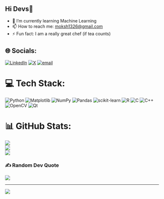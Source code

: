 ## Hi Devs👋

<!--
**moksh-m9u/moksh-m9u** is a ✨ _special_ ✨ repository because its `README.md` (this file) appears on your GitHub profile.

Here are some ideas to get you started:


-->
- 🌱 I’m currently learning Machine Learning
- 📫 How to reach me: moksh1326@gmail.com
- ⚡ Fun fact: I am a really great chef (if tea counts)

## 🌐 Socials:
[![LinkedIn](https://img.shields.io/badge/LinkedIn-%230077B5.svg?logo=linkedin&logoColor=white)](https://linkedin.com/in/moksh-937186314) [![X](https://img.shields.io/badge/X-black.svg?logo=X&logoColor=white)](https://x.com/moksh1326) [![email](https://img.shields.io/badge/Email-D14836?logo=gmail&logoColor=white)](mailto:moksh1326@gmail.com) 

# 💻 Tech Stack:
![Python](https://img.shields.io/badge/python-3670A0?style=flat&logo=python&logoColor=ffdd54) ![Matplotlib](https://img.shields.io/badge/Matplotlib-%23ffffff.svg?style=flat&logo=Matplotlib&logoColor=black) ![NumPy](https://img.shields.io/badge/numpy-%23013243.svg?style=flat&logo=numpy&logoColor=white) ![Pandas](https://img.shields.io/badge/pandas-%23150458.svg?style=flat&logo=pandas&logoColor=white) ![scikit-learn](https://img.shields.io/badge/scikit--learn-%23F7931E.svg?style=flat&logo=scikit-learn&logoColor=white) ![R](https://img.shields.io/badge/r-%23276DC3.svg?style=flat&logo=r&logoColor=white) ![C](https://img.shields.io/badge/c-%2300599C.svg?style=flat&logo=c&logoColor=white) ![C++](https://img.shields.io/badge/c++-%2300599C.svg?style=flat&logo=c%2B%2B&logoColor=white) ![OpenCV](https://img.shields.io/badge/opencv-%23white.svg?style=flat&logo=opencv&logoColor=white) ![Qt](https://img.shields.io/badge/Qt-%23217346.svg?style=flat&logo=Qt&logoColor=white)
# 📊 GitHub Stats:
![](https://github-readme-stats.vercel.app/api?username=moksh-m9u&theme=dark&hide_border=false&include_all_commits=true&count_private=true)<br/>
![](https://nirzak-streak-stats.vercel.app/?user=moksh-m9u&theme=dark&hide_border=false)<br/>
![](https://github-readme-stats.vercel.app/api/top-langs/?username=moksh-m9u&theme=dark&hide_border=false&include_all_commits=true&count_private=true&layout=compact)


### ✍️ Random Dev Quote
![](https://quotes-github-readme.vercel.app/api?type=horizontal&theme=radical)

---
[![](https://visitcount.itsvg.in/api?id=moksh-m9u&icon=3&color=0)](https://visitcount.itsvg.in)

<!-- Proudly created with GPRM ( https://gprm.itsvg.in ) -->
